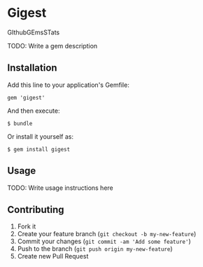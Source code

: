 # Gigest

GIthubGEmsSTats

TODO: Write a gem description

## Installation

Add this line to your application's Gemfile:

    gem 'gigest'

And then execute:

    $ bundle

Or install it yourself as:

    $ gem install gigest

## Usage

TODO: Write usage instructions here

## Contributing

1. Fork it
2. Create your feature branch (`git checkout -b my-new-feature`)
3. Commit your changes (`git commit -am 'Add some feature'`)
4. Push to the branch (`git push origin my-new-feature`)
5. Create new Pull Request
